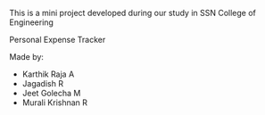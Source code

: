 This is a mini project developed during our study in SSN College of Engineering

Personal Expense Tracker




Made by:
  - Karthik Raja A
  - Jagadish R
  - Jeet Golecha M
  - Murali Krishnan R
